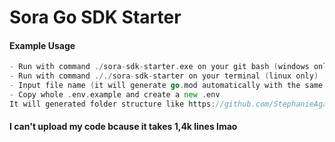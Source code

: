 # Sora Go SDK Starter

#### Example Usage
```go
- Run with command ./sora-sdk-starter.exe on your git bash (windows only)
- Run with command ././sora-sdk-starter on your terminal (linux only)
- Input file name (it will generate go.mod automatically with the same name that u already input)
- Copy whole .env.example and create a new .env 
It will generated folder structure like https://github.com/StephanieAgatha/Soraa-Go
```

#### I can't upload my code bcause it takes 1,4k lines lmao 
